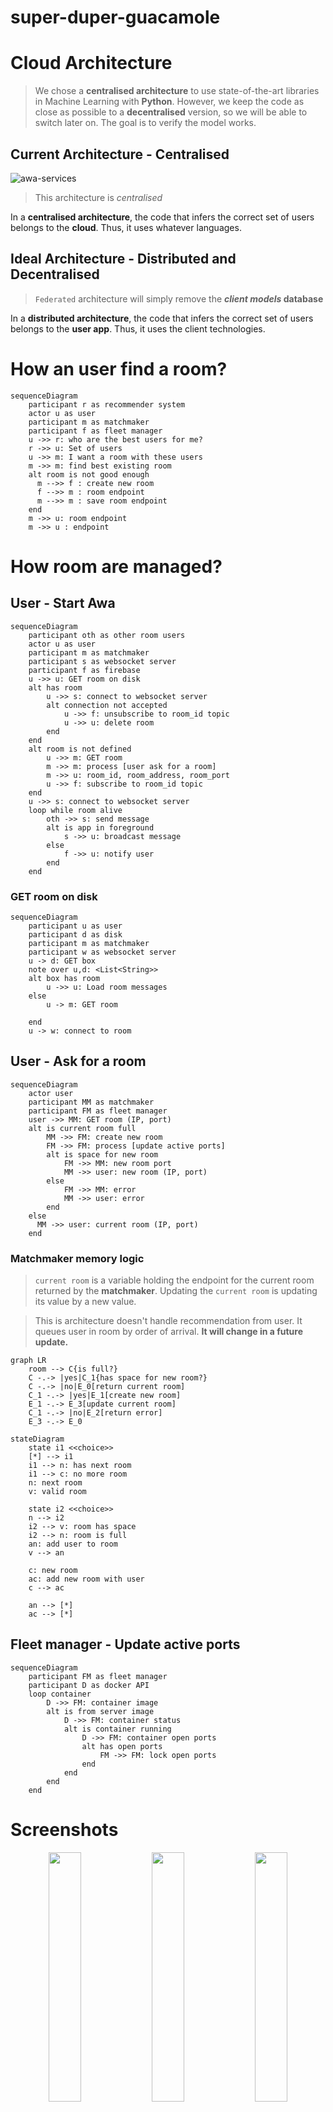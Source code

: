 # super-duper-guacamole

# Cloud Architecture

> We chose a **centralised architecture** to use state-of-the-art libraries in Machine Learning with **Python**. However, we keep the code as close as possible to a **decentralised** version, so we will be able to switch later on. The goal is to verify the model works.

## Current Architecture - Centralised

![awa-services](./diagram-cloud-architecture/awa_service.png)

> This architecture is *centralised*

In a **centralised architecture**, the code that infers the correct set of users belongs to the **cloud**. Thus, it uses whatever languages.

## Ideal Architecture - Distributed and Decentralised

> `Federated` architecture will simply remove the **_client models_ database**

In a **distributed architecture**, the code that infers the correct set of users belongs to the **user app**. Thus, it uses the client technologies.

# How an user find a room?

```mermaid
sequenceDiagram
    participant r as recommender system
    actor u as user
    participant m as matchmaker
    participant f as fleet manager
    u ->> r: who are the best users for me?
    r ->> u: Set of users
    u ->> m: I want a room with these users
    m ->> m: find best existing room
    alt room is not good enough
      m -->> f : create new room
      f -->> m : room endpoint
      m -->> m : save room endpoint
    end
    m ->> u: room endpoint
    m ->> u : endpoint
```

# How room are managed?

## User - Start Awa

```mermaid
sequenceDiagram
    participant oth as other room users
    actor u as user
    participant m as matchmaker
    participant s as websocket server
    participant f as firebase
    u ->> u: GET room on disk
    alt has room
        u ->> s: connect to websocket server
        alt connection not accepted
            u ->> f: unsubscribe to room_id topic
            u ->> u: delete room
        end
    end
    alt room is not defined
        u ->> m: GET room
        m ->> m: process [user ask for a room]
        m ->> u: room_id, room_address, room_port
        u ->> f: subscribe to room_id topic
    end
    u ->> s: connect to websocket server
    loop while room alive
        oth ->> s: send message
        alt is app in foreground
            s ->> u: broadcast message
        else
            f ->> u: notify user
        end
    end
```

### GET room on disk

```mermaid
sequenceDiagram
    participant u as user
    participant d as disk
    participant m as matchmaker
    participant w as websocket server
    u -> d: GET box
    note over u,d: <List<String>>
    alt box has room
        u ->> u: Load room messages
    else
        u -> m: GET room
        
    end
    u -> w: connect to room
```

## User - Ask for a room

```mermaid
sequenceDiagram
    actor user
    participant MM as matchmaker
    participant FM as fleet manager
    user ->> MM: GET room (IP, port)
    alt is current room full
        MM ->> FM: create new room
        FM ->> FM: process [update active ports]
        alt is space for new room
            FM ->> MM: new room port
            MM ->> user: new room (IP, port)
        else
            FM ->> MM: error
            MM ->> user: error
        end
    else
      MM ->> user: current room (IP, port)
    end
```

### Matchmaker memory logic

> `current room` is a variable holding the endpoint for the current room returned by the **matchmaker**. Updating the `current room` is updating its value by a new value.

> This is architecture doesn't handle recommendation from user. It queues user in room by order of arrival. **It will change in a future update.**

```mermaid
graph LR
    room --> C{is full?}
    C -.-> |yes|C_1{has space for new room?}
    C -.-> |no|E_0[return current room]
    C_1 -.-> |yes|E_1[create new room]
    E_1 -.-> E_3[update current room]
    C_1 -.-> |no|E_2[return error]
    E_3 -.-> E_0
```

```
stateDiagram
    state i1 <<choice>>
    [*] --> i1
    i1 --> n: has next room
    i1 --> c: no more room
    n: next room
    v: valid room

    state i2 <<choice>>
    n --> i2
    i2 --> v: room has space
    i2 --> n: room is full
    an: add user to room
    v --> an

    c: new room
    ac: add new room with user
    c --> ac

    an --> [*]
    ac --> [*]
```

## Fleet manager - Update active ports

```mermaid
sequenceDiagram
    participant FM as fleet manager
    participant D as docker API
    loop container
        D ->> FM: container image
        alt is from server image
            D ->> FM: container status
            alt is container running
                D ->> FM: container open ports
                alt has open ports
                    FM ->> FM: lock open ports
                end
            end
        end
    end
```

# Screenshots

<p float="left" align="middle">
    <img src="./screenshots/screenshot_0693.PNG" width="32%">
    <img src="./screenshots/screenshot_0694.PNG" width="32%">
    <img src="./screenshots/screenshot_0695.PNG" width="32%">
    <img src="./screenshots/screenshot_0696.PNG" width="32%">
    <img src="./screenshots/screenshot_0697.PNG" width="32%">
    <img src="./screenshots/screenshot_0703.PNG" width="32%">
    <img src="./screenshots/screenshot_0704.PNG" width="32%">
</p>

---

### Note on Godot

Using **Godot** for a simple chat may *not be the best idea*. Indeed, **Godot** is really useful when it comes to *real-time 2D* and *real-time 3D*. Using a standard technology (*ReactNative*) would be more appropriate here.

### Note on Flutter

**Flutter** is quicker to setup than **React Native** *(I mean, literally quicker, it doesn't burn my laptop)*. I've used (Flutter Chat UI)[https://pub.dev/packages/flutter_chat_ui] to get a first chat without coding. *The same framework was available with **React Native***

# Codebase

```sh
# macOS: brew install cloc
>> cloc --exclude-ext=md .
     962 text files.
     603 unique files.                                          
     671 files ignored.

github.com/AlDanial/cloc v 1.92  T=0.73 s (827.3 files/s, 80211.0 lines/s)
-----------------------------------------------------------------------------------
Language                         files          blank        comment           code
-----------------------------------------------------------------------------------
Objective-C                        136           3437           3601          17614
XML                                182            277             46           8544
C/C++ Header                       230           2767           9304           5339
C                                    6            439            344           2031
Markdown                             1            315              0           1494
JSON                                12              4              0            760
Dart                                 5             53             63            324
C++                                  5             81             29            317
Bourne Shell                         2             24             25            178
CMake                                4             34             30            167
Bourne Again Shell                   1             19             20            121
Gradle                               3             21              1            103
HTML                                 1              9             15             80
Windows Resource File                1             23             29             69
DOS Batch                            1             24              2             64
YAML                                 2             19             81             31
Java                                 1              3              5             26
Properties                           5              0              2             18
Swift                                1              1              0             12
Ruby                                 1              1              6             11
Kotlin                               1              2              0              4
D                                    2              0              0              2
-----------------------------------------------------------------------------------
SUM:                               603           7553          13603          37309
-----------------------------------------------------------------------------------
```